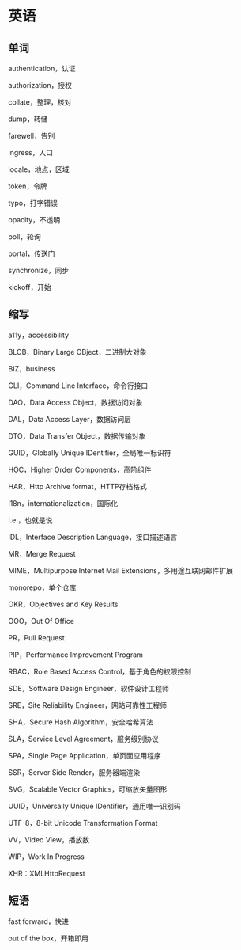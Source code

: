 # 英语

## 单词

authentication，认证

authorization，授权

collate，整理，核对

dump，转储

farewell，告别

ingress，入口

locale，地点，区域

token，令牌

typo，打字错误

opacity，不透明

poll，轮询

portal，传送门

synchronize，同步

kickoff，开始

## 缩写

a11y，accessibility

BLOB，Binary Large OBject，二进制大对象

BIZ，business

CLI，Command Line Interface，命令行接口

DAO，Data Access Object，数据访问对象

DAL，Data Access Layer，数据访问层

DTO，Data Transfer Object，数据传输对象

GUID，Globally Unique IDentifier，全局唯一标识符

HOC，Higher Order Components，高阶组件

HAR，Http Archive format，HTTP存档格式

i18n，internationalization，国际化

i.e.，也就是说

IDL，Interface Description Language，接口描述语言

MR，Merge Request

MIME，Multipurpose Internet Mail Extensions，多用途互联网邮件扩展

monorepo，单个仓库

OKR，Objectives and Key Results

OOO，Out Of Office

PR，Pull Request

PIP，Performance Improvement Program

RBAC，Role Based Access Control，基于角色的权限控制

SDE，Software Design Engineer，软件设计工程师

SRE，Site Reliability Engineer，网站可靠性工程师

SHA，Secure Hash Algorithm，安全哈希算法

SLA，Service Level Agreement，服务级别协议

SPA，Single Page Application，单页面应用程序

SSR，Server Side Render，服务器端渲染

SVG，Scalable Vector Graphics，可缩放矢量图形

UUID，Universally Unique IDentifier，通用唯一识别码

UTF-8，8-bit Unicode Transformation Format

VV，Video View，播放数

WIP，Work In Progress

XHR：XMLHttpRequest

## 短语

fast forward，快进

out of the box，开箱即用

